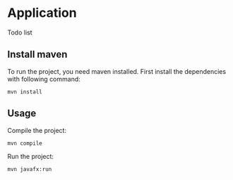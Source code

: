 # Application
Todo list

## Install maven

To run the project, you need maven installed.
First install the dependencies with following command:

```
mvn install
``` 

## Usage

Compile the project:

```
mvn compile
```

Run the project:

```
mvn javafx:run
```